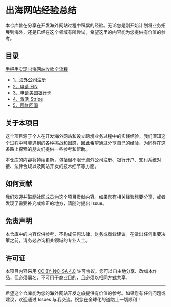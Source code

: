 # 出海网站经验总结

本仓库旨在分享在开发海外网站过程中积累的经验。无论您是刚开始计划将业务拓展到海外，还是已经在这个领域有所尝试，希望这里的内容能为您提供有价值的参考。

## 目录

[手把手实现出海网站收款全流程](./手把手实现出海网站收款全流程)
- [1、海外公司注册](./手把手实现出海网站收款全流程/1、海外公司注册.md)
- [2、申请 EIN](./手把手实现出海网站收款全流程/2、申请EIN.md)
- [3、申请美国银行卡](./手把手实现出海网站收款全流程/3、申请美国银行卡.md)
- [4、激活 Stripe](./手把手实现出海网站收款全流程/4、激活Stripe.md)
- [5、回款回国](./手把手实现出海网站收款全流程/5、回款回国.md)

## 关于本项目

这个项目源于个人在开发海外网站和设立跨境业务过程中的实践经验。我们深知这个过程中可能遇到的各种挑战和困惑，因此希望通过分享自己的经验，为同样在这条路上探索的朋友们提供一些参考和帮助。

本仓库的内容将持续更新，包括但不限于海外公司注册、银行开户、支付系统对接、法律合规以及网站开发的技术细节等方面。

## 如何贡献

我们欢迎并鼓励社区成员为这个项目贡献内容。如果您有相关经验想要分享，或者发现了需要补充或修正的地方，请随时提出 Issue。

## 免责声明

本仓库中的内容仅供参考，不构成任何法律、财务或商业建议。在做出任何重要决策之前，请务必咨询相关领域的专业人士。

## 许可证

本项目内容采用 [CC BY-NC-SA 4.0](https://creativecommons.org/licenses/by-nc-sa/4.0/) 许可协议。您可以自由地分享、改编本作品，但必须署名、不可用于商业目的，且必须以相同方式共享。

---

希望这个仓库能为您的海外网站开发之旅提供有价值的参考。如果您有任何问题或建议，欢迎通过 Issues 与我交流。祝您在全球化的道路上一切顺利！  
